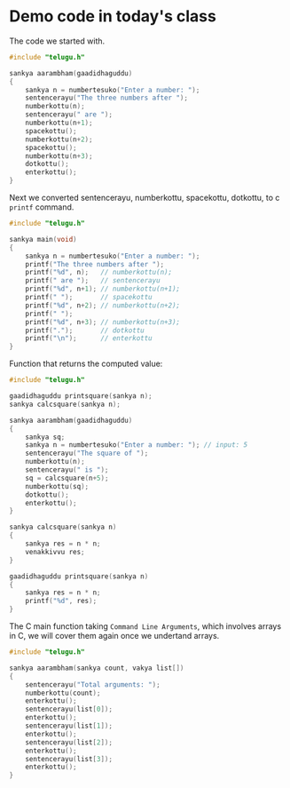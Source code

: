 Demo code in today's class
==========================

The code we started with.
```c
#include "telugu.h"

sankya aarambham(gaadidhaguddu)
{
    sankya n = numbertesuko("Enter a number: ");
    sentencerayu("The three numbers after ");
    numberkottu(n);
    sentencerayu(" are ");
    numberkottu(n+1);
    spacekottu();
    numberkottu(n+2);
    spacekottu();
    numberkottu(n+3);
    dotkottu();
    enterkottu();
}

```

Next we converted sentencerayu, numberkottu, spacekottu, dotkottu, to c `printf` command.
```c
#include "telugu.h"

sankya main(void)
{
    sankya n = numbertesuko("Enter a number: ");
    printf("The three numbers after ");
    printf("%d", n);   // numberkottu(n);
    printf(" are ");   // sentencerayu
    printf("%d", n+1); // numberkottu(n+1);
    printf(" ");       // spacekottu
    printf("%d", n+2); // numberkottu(n+2);
    printf(" ");
    printf("%d", n+3); // numberkottu(n+3);
    printf(".");       // dotkottu
    printf("\n");      // enterkottu
}

```

Function that returns the computed value:
```c
#include "telugu.h"

gaadidhaguddu printsquare(sankya n);
sankya calcsquare(sankya n);

sankya aarambham(gaadidhaguddu)
{
    sankya sq;
    sankya n = numbertesuko("Enter a number: "); // input: 5
    sentencerayu("The square of ");
    numberkottu(n);
    sentencerayu(" is ");
    sq = calcsquare(n+5);
    numberkottu(sq);
    dotkottu();
    enterkottu();
}

sankya calcsquare(sankya n)
{
    sankya res = n * n;
    venakkivvu res;
}

gaadidhaguddu printsquare(sankya n)
{
    sankya res = n * n;
    printf("%d", res);
}
```

The C main function taking `Command Line Arguments`, which involves arrays in C, we will cover them again once we undertand arrays.

```c
#include "telugu.h"

sankya aarambham(sankya count, vakya list[])
{
    sentencerayu("Total arguments: ");
    numberkottu(count);
    enterkottu();
    sentencerayu(list[0]);
    enterkottu();
    sentencerayu(list[1]);
    enterkottu();
    sentencerayu(list[2]);
    enterkottu();
    sentencerayu(list[3]);
    enterkottu();
}

```